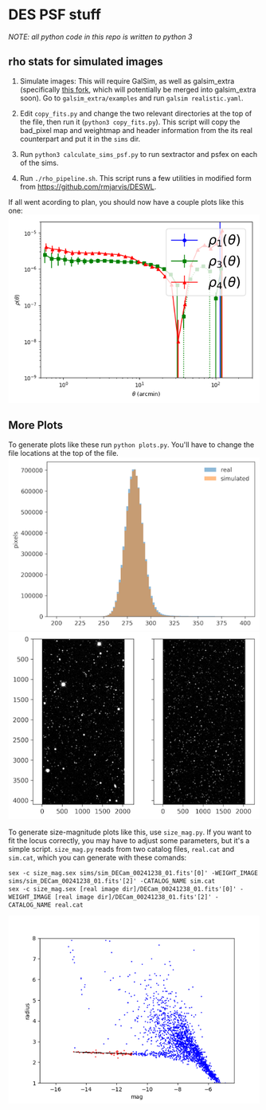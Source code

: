DES PSF stuff
=============

*NOTE: all python code in this repo is written to python 3*

rho stats for simulated images
------------------------------

1. Simulate images: This will require GalSim, as well as galsim_extra (specifically [this fork](https://github.com/ajwheeler/galsim_extra), which will potentially be merged into galsim_extra soon). Go to `galsim_extra/examples` and run `galsim realistic.yaml`.

2. Edit `copy_fits.py` and change the two relevant directories at the top of the file, then run it (`python3 copy_fits.py`).  This script will copy the bad_pixel map and weightmap and header information from the its real counterpart and put it in the `sims` dir.

3. Run `python3 calculate_sims_psf.py` to run sextractor and psfex on each of the sims.

4. Run `./rho_pipeline.sh`.  This script runs a few utilities in modified form from https://github.com/rmjarvis/DESWL.

If all went acording to plan, you should now have a couple plots like this one:
![rho1](https://raw.githubusercontent.com/ajwheeler/deswlpsf/master/figures/rho1_all_%5Bb'r'%5D.png "rho1")

More Plots
----------
To generate plots like these run `python plots.py`.  You'll have to change the file locations at the top of the file.
![histogram](https://raw.githubusercontent.com/ajwheeler/deswlpsf/master/figures/histogram.png "histogram")
![image](https://raw.githubusercontent.com/ajwheeler/deswlpsf/master/figures/image.png "image")


To generate size-magnitude plots like this, use `size_mag.py`. If you want to fit the locus correctly, you may have to adjust some parameters, but it's a simple script.
`size_mag.py` reads from two catalog files, `real.cat` and `sim.cat`, which you can generate with these comands:
```
sex -c size_mag.sex sims/sim_DECam_00241238_01.fits'[0]' -WEIGHT_IMAGE sims/sim_DECam_00241238_01.fits'[2]' -CATALOG_NAME sim.cat
sex -c size_mag.sex [real image dir]/DECam_00241238_01.fits'[0]' -WEIGHT_IMAGE [real image dir]/DECam_00241238_01.fits'[2]' -CATALOG_NAME real.cat 
```
![size-mag](https://raw.githubusercontent.com/ajwheeler/deswlpsf/master/figures/size_mag.png "size_mag")
